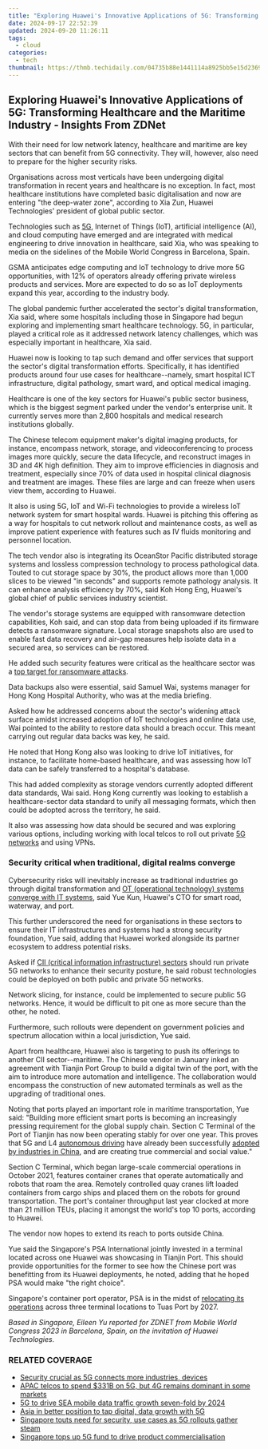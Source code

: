 ```yaml
---
title: "Exploring Huawei's Innovative Applications of 5G: Transforming Healthcare and the Maritime Industry - Insights From ZDNet"
date: 2024-09-17 22:52:39
updated: 2024-09-20 11:26:11
tags:
  - cloud
categories:
  - tech
thumbnail: https://thmb.techidaily.com/04735b88e1441114a8925bb5e15d2369f293d2c3a93400105413a698d6a65c62.jpg
---
```


## Exploring Huawei's Innovative Applications of 5G: Transforming Healthcare and the Maritime Industry - Insights From ZDNet

With their need for low network latency, healthcare and maritime are key sectors that can benefit from 5G connectivity. They will, however, also need to prepare for the higher security risks. 

Organisations across most verticals have been undergoing digital transformation in recent years and healthcare is no exception. In fact, most healthcare institutions have completed basic digitalisation and now are entering "the deep-water zone", according to Xia Zun, Huawei Technologies' president of global public sector. 

Technologies such as [5G](https://www.zdnet.com/article/asia-in-better-position-to-tap-digital-data-growth-with-5g/), Internet of Things (IoT), artificial intelligence (AI), and cloud computing have emerged and are integrated with medical engineering to drive innovation in healthcare, said Xia, who was speaking to media on the sidelines of the Mobile World Congress in Barcelona, Spain. 

GSMA anticipates edge computing and IoT technology to drive more 5G opportunities, with 12% of operators already offering private wireless products and services. More are expected to do so as IoT deployments expand this year, according to the industry body. 

The global pandemic further accelerated the sector's digital transformation, Xia said, where some hospitals including those in Singapore had begun exploring and implementing smart healthcare technology. 5G, in particular, played a critical role as it addressed network latency challenges, which was especially important in healthcare, Xia said. 

Huawei now is looking to tap such demand and offer services that support the sector's digital transformation efforts. Specifically, it has identified products around four use cases for healthcare--namely, smart hospital ICT infrastructure, digital pathology, smart ward, and optical medical imaging. 

Healthcare is one of the key sectors for Huawei's public sector business, which is the biggest segment parked under the vendor's enterprise unit. It currently serves more than 2,800 hospitals and medical research institutions globally. 

The Chinese telecom equipment maker's digital imaging products, for instance, encompass network, storage, and videoconferencing to process images more quickly, secure the data lifecycle, and reconstruct images in 3D and 4K high definition. They aim to improve efficiencies in diagnosis and treatment, especially since 70% of data used in hospital clinical diagnosis and treatment are images. These files are large and can freeze when users view them, according to Huawei. 

It also is using 5G, IoT and Wi-Fi technologies to provide a wireless IoT network system for smart hospital wards. Huawei is pitching this offering as a way for hospitals to cut network rollout and maintenance costs, as well as improve patient experience with features such as IV fluids monitoring and personnel location.

The tech vendor also is integrating its OceanStor Pacific distributed storage systems and lossless compression technology to process pathological data. Touted to cut storage space by 30%, the product allows more than 1,000 slices to be viewed "in seconds" and supports remote pathology analysis. It can enhance analysis efficiency by 70%, said Koh Hong Eng, Huawei's global chief of public services industry scientist. 

The vendor's storage systems are equipped with ransomware detection capabilities, Koh said, and can stop data from being uploaded if its firmware detects a ransomware signature. Local storage snapshots also are used to enable fast data recovery and air-gap measures help isolate data in a secured area, so services can be restored. 

He added such security features were critical as the healthcare sector was a [top target for ransomware attacks](https://www.zdnet.com/article/fbi-these-hackers-are-targeting-healthcare-records-and-it-systems-with-maui-ransomware/). 

Data backups also were essential, said Samuel Wai, systems manager for Hong Kong Hospital Authority, who was at the media briefing. 

Asked how he addressed concerns about the sector's widening attack surface amidst increased adoption of IoT technologies and online data use, Wai pointed to the ability to restore data should a breach occur. This meant carrying out regular data backs was key, he said. 

He noted that Hong Kong also was looking to drive IoT initiatives, for instance, to facilitate home-based healthcare, and was assessing how IoT data can be safely transferred to a hospital's database. 

This had added complexity as storage vendors currently adopted different data standards, Wai said. Hong Kong currently was looking to establish a healthcare-sector data standard to unify all messaging formats, which then could be adopted across the territory, he said. 

It also was assessing how data should be secured and was exploring various options, including working with local telcos to roll out private [5G networks](https://www.zdnet.com/article/security-crucial-as-5g-connects-more-industries-devices/) and using VPNs. 

### Security critical when traditional, digital realms converge

Cybersecurity risks will inevitably increase as traditional industries go through digital transformation and [OT (operational technology) systems converge with IT systems](https://www.zdnet.com/article/singapore-talks-up-ot-security-looks-to-add-medical-devices-to-labelling-scheme/), said Yue Kun, Huawei's CTO for smart road, waterway, and port. 

This further underscored the need for organisations in these sectors to ensure their IT infrastructures and systems had a strong security foundation, Yue said, adding that Huawei worked alongside its partner ecosystem to address potential risks. 

Asked if [CII (critical information infrastructure) sectors](https://www.zdnet.com/article/singapore-wants-all-critical-infrastructures-to-be-ready-for-cyber-threats/) should run private 5G networks to enhance their security posture, he said robust technologies could be deployed on both public and private 5G networks. 

Network slicing, for instance, could be implemented to secure public 5G networks. Hence, it would be difficult to pit one as more secure than the other, he noted. 

Furthermore, such rollouts were dependent on government policies and spectrum allocation within a local jurisdiction, Yue said. 

Apart from healthcare, Huawei also is targeting to push its offerings to another CII sector--maritime. The Chinese vendor in January inked an agreement with Tianjin Port Group to build a digital twin of the port, with the aim to introduce more automation and intelligence. The collaboration would encompass the construction of new automated terminals as well as the upgrading of traditional ones. 

Noting that ports played an important role in maritime transportation, Yue said: "Building more efficient smart ports is becoming an increasingly pressing requirement for the global supply chain. Section C Terminal of the Port of Tianjin has now been operating stably for over one year. This proves that 5G and L4 [autonomous driving](https://www.zdnet.com/article/alibaba-cloud-deloitte-set-up-china-facility-to-drive-automotive-applications/) have already been successfully [adopted by industries in China](https://www.zdnet.com/article/china-lays-out-five-year-plan-to-be-global-robotics-hub/), and are creating true commercial and social value." 

Section C Terminal, which began large-scale commercial operations in October 2021, features container cranes that operate automatically and robots that roam the area. Remotely controlled quay cranes lift loaded containers from cargo ships and placed them on the robots for ground transportation. The port's container throughput last year clocked at more than 21 million TEUs, placing it amongst the world's top 10 ports, according to Huawei.

The vendor now hopes to extend its reach to ports outside China. 

Yue said the Singapore's PSA International jointly invested in a terminal located across one Huawei was showcasing in Tianjin Port. This should provide opportunities for the former to see how the Chinese port was benefitting from its Huawei deployments, he noted, adding that he hoped PSA would make "the right choice". 

Singapore's container port operator, PSA is in the midst of [relocating its operations](https://www.mpa.gov.sg/maritime-singapore/port-of-the-future) across three terminal locations to Tuas Port by 2027\. 

_Based in Singapore, Eileen Yu reported for ZDNET from Mobile World Congress 2023 in Barcelona, Spain, on the invitation of Huawei Technologies._ 

### RELATED COVERAGE

* [Security crucial as 5G connects more industries, devices](https://www.zdnet.com/article/security-crucial-as-5g-connects-more-industries-devices/)
* [APAC telcos to spend $331B on 5G, but 4G remains dominant in some markets](https://www.zdnet.com/article/apac-telcos-to-spend-331b-on-5g-but-4g-remains-dominant-in-some-markets/)
* [5G to drive SEA mobile data traffic growth seven-fold by 2024](https://www.zdnet.com/article/5g-to-drive-sea-mobile-data-traffic-growth-seven-fold-by-2024/)
* [Asia in better position to tap digital, data growth with 5G](https://www.zdnet.com/article/asia-in-better-position-to-tap-digital-data-growth-with-5g/)
* [Singapore touts need for security, use cases as 5G rollouts gather steam](https://www.zdnet.com/article/singapore-touts-need-for-security-use-cases-as-5g-rollouts-gather-steam/)
* [Singapore tops up 5G fund to drive product commercialisation](https://www.zdnet.com/article/singapore-tops-up-5g-fund-to-drive-product-commercialisation/)

<ins class="adsbygoogle"
     style="display:block"
     data-ad-format="autorelaxed"
     data-ad-client="ca-pub-7571918770474297"
     data-ad-slot="1223367746"></ins>



<ins class="adsbygoogle"
     style="display:block"
     data-ad-client="ca-pub-7571918770474297"
     data-ad-slot="8358498916"
     data-ad-format="auto"
     data-full-width-responsive="true"></ins>
